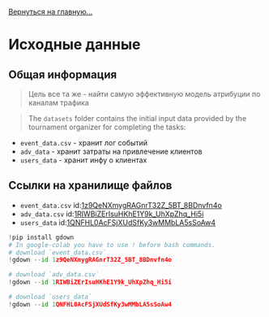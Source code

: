 [Вернуться на главную...](../README.md)

# Исходные данные
## Общая информация

> Цель все та же - найти самую эффективную модель атрибуции по каналам трафика

>The `datasets` folder contains the initial input data provided by the tournament organizer for completing the tasks:

* `event_data.csv` - хранит лог событий
* `adv_data` - хранит затраты на привлечение клиентов
* `users_data` - хранит инфу о клиентах

## Cсылки на хранилище файлов

* `event_data.csv` id:[1z9QeNXmygRAGnrT32Z_5BT_8BDnvfn4o](https://drive.google.com/file/d/1z9QeNXmygRAGnrT32Z_5BT_8BDnvfn4o/view?usp=sharing)
* `adv_data.csv`   id:[1RIWBiZErIsuHKhE1Y9k_UhXpZhq_Hi5i](https://drive.google.com/file/d/1RIWBiZErIsuHKhE1Y9k_UhXpZhq_Hi5i/view?usp=sharing)
* `users_data`     id:[1QNFHL0AcFSjXUdSfKy3wMMbLA5sSoAw4](https://drive.google.com/file/d/1QNFHL0AcFSjXUdSfKy3wMMbLA5sSoAw4/view?usp=sharing)

```python
!pip install gdown
# In google-colab you have to use ! before bash commands.
# download `event_data.csv`
!gdown --id 1z9QeNXmygRAGnrT32Z_5BT_8BDnvfn4o

# download `adv_data.csv`
!gdown --id 1RIWBiZErIsuHKhE1Y9k_UhXpZhq_Hi5i

# download `users_data`
!gdown --id 1QNFHL0AcFSjXUdSfKy3wMMbLA5sSoAw4

```

